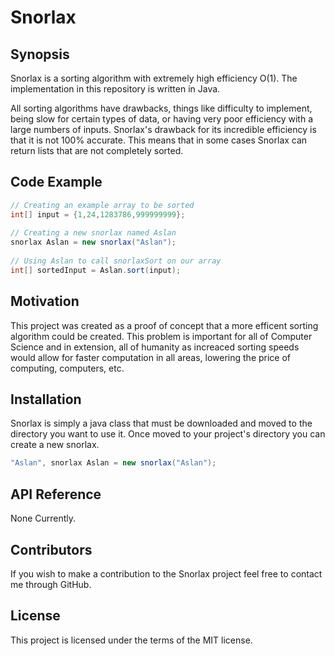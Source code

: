 # Snorlax

## Synopsis

Snorlax is a sorting algorithm with extremely high efficiency O(1).
The implementation in this repository is written in Java.

All sorting algorithms have drawbacks, things like difficulty to implement, 
being slow for certain types of data, or having very poor efficiency with a large numbers of inputs.
Snorlax's drawback for its incredible efficiency is that it is not 100% accurate.
This means that in some cases Snorlax can return lists that are not completely sorted. 

## Code Example

```Java
// Creating an example array to be sorted
int[] input = {1,24,1283786,999999999};
    
// Creating a new snorlax named Aslan
snorlax Aslan = new snorlax("Aslan");
    
// Using Aslan to call snorlaxSort on our array
int[] sortedInput = Aslan.sort(input);
```

## Motivation

This project was created as a proof of concept that a more efficent sorting algorithm could be created.
This problem is important for all of Computer Science and in extension, all of humanity as increaced sorting speeds
would allow for faster computation in all areas, lowering the price of computing, computers, etc. 

## Installation

Snorlax is simply a java class that must be downloaded and moved to the directory you want to use it.
Once moved to your project's directory you can create a new snorlax. 
```Java
"Aslan", snorlax Aslan = new snorlax("Aslan");
```

## API Reference

None Currently.

## Contributors

If you wish to make a contribution to the Snorlax project feel free to contact me through GitHub.

## License

This project is licensed under the terms of the MIT license.